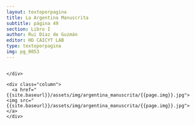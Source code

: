 ```yaml
---
layout: textoporpagina
title: La Argentina Manuscrita
subtitle: página 49
section: Libro I
author: Rui Díaz de Guzmán
editor: HD CAICYT LAB
type: textoporpagina
img: pg_0053
---
```


<div class="row">
    <div class="column">


    </div>

    <div class="column">
      <a href="{{site.baseurl}}/assets/img/argentina_manuscrita/{{page.img}}.jpg"><img src="{{site.baseurl}}/assets/img/argentina_manuscrita/{{page.img}}.jpg"></a>
    </div>
</div>